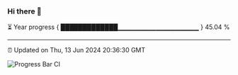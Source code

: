 ### Hi there 👋

⏳ Year progress { █████████████▁▁▁▁▁▁▁▁▁▁▁▁▁▁▁▁▁ } 45.04 %

---

⏰ Updated on Thu, 13 Jun 2024 20:36:30 GMT

![Progress Bar CI](https://github.com/IshwaranRudhara/GIT-ACTION/workflows/Progress%20Bar%20CI/badge.svg)
